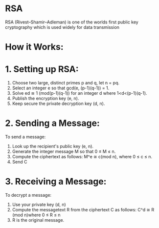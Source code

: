 # RSA
RSA (Rivest–Shamir–Adleman) is one of the worlds first public key cryptography which is used widely for data transmission 
# How it Works:

# 1. Setting up RSA:
1. Choose two large, distinct primes p and q, let n = pq.
2. Select an integer e so that gcd(e, (p-1)(q-1)) = 1.
3. Solve ed ≅ 1 (mod(p-1)(q-1)) for an integer d where 1<d<(p-1)(q-1).
4. Publish the encryption key (e, n).
5. Keep secure the private decryption key (d, n).

# 2. Sending a Message:
To send a message:
1. Look up the recipient's public key (e, n).
2. Generate the integer message M so that 0 ≤ M ≤ n.
3. Compute the ciphertext as follows: M^e ≅ c(mod n), where 0 ≤ c ≤ n.
4. Send C

# 3. Receiving a Message:
To decrypt a message:
1. Use your private key (d, n)
2. Compute the messagetext R from the ciphertext C as follows: 
           C^d ≅ R (mod n)where 0 ≤ R ≤ n
3. R is the original message.

